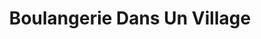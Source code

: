 ---
title: "Boulangerie Dans Un Village"
url: /chelsea/boulangerie-dans-un-village/
shop: Bäckerei
---